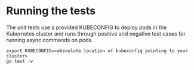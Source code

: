 # Running the tests

The unit tests use a provided KUBECONFIG to deploy pods in the Kubernetes cluster and runs through positive and negative test cases for running async commands on pods.

```
export KUBECONFIG=<absoulute location of kubeconfig pointing to your cluster>
go test -v
```
